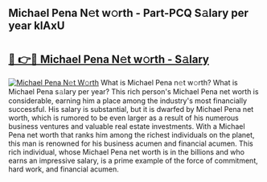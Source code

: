 ## Michael Pena N𝚎t w𝚘rth - Part-PCQ S𝚊lary per year klAxU

# <h2><a href="http://gc0fk7.nevu.top/?p=Michael+Pena">🔗 👉🔴 Michael Pena N𝚎t w𝚘rth - S𝚊lary</a></h2>

[![Michael Pena N𝚎t W𝚘rth](https://i.imgur.com/Oavwk0R.jpeg)](http://gc0fk7.nevu.top/?p=Michael+Pena)
What is Michael Pena n𝚎t w𝚘rth? What is Michael Pena s𝚊lary per year?
This rich person's Michael Pena net worth is considerable, earning him a place among the industry's most financially successful. His salary is substantial, but it is dwarfed by Michael Pena net worth, which is rumored to be even larger as a result of his numerous business ventures and valuable real estate investments. With a Michael Pena net worth that ranks him among the richest individuals on the planet, this man is renowned for his business acumen and financial acumen. This rich individual, whose Michael Pena net worth is in the billions and who earns an impressive salary, is a prime example of the force of commitment, hard work, and financial acumen.

